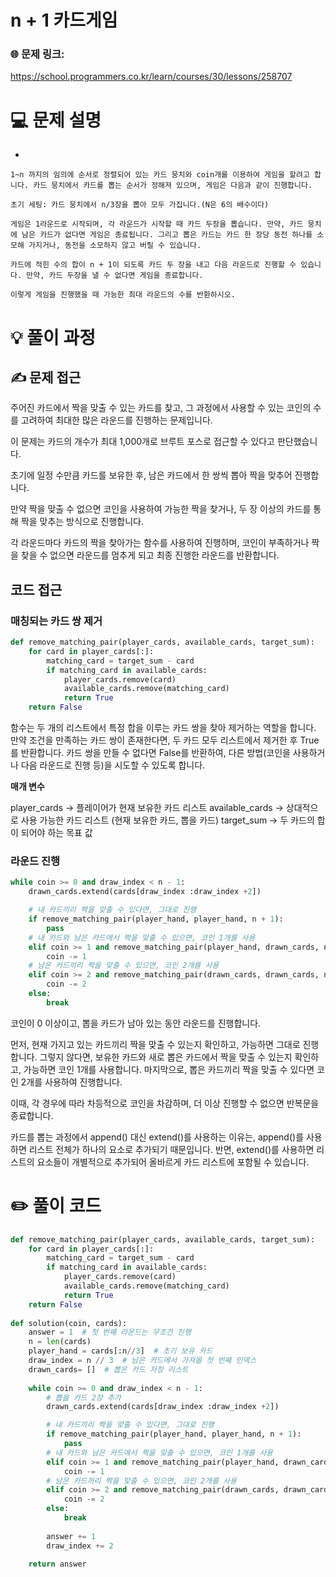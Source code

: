 # n + 1 카드게임

### 🌐 문제 링크:

https://school.programmers.co.kr/learn/courses/30/lessons/258707

# 💻 문제 설명

- 
    
    1~n 까지의 임의에 순서로 정렬되어 있는 카드 뭉치와 coin개를 이용하여 게임을 할려고 합니다. 카드 뭉치에서 카드를 뽑는 순서가 정해져 있으며, 게임은 다음과 같이 진행합니다.
    
    초기 세팅: 카드 뭉치에서 n/3장을 뽑아 모두 가집니다.(N은 6의 배수이다)
    
    게임은 1라운드로 시작되며, 각 라운드가 시작할 때 카드 두장을 뽑습니다. 만약, 카드 뭉치에 남은 카드가 없다면 게임은 종료됩니다. 그리고 뽑은 카드는 카드 한 장당 동전 하나를 소모해 가지거나, 동전을 소모하지 않고 버릴 수 있습니다.
    
    카드에 적힌 수의 합이 n + 1이 되도록 카드 두 장을 내고 다음 라운드로 진행할 수 있습니다. 만약, 카드 두장을 낼 수 없다면 게임을 종료합니다.
    
    이렇게 게임을 진행했을 때 가능한 최대 라운드의 수를 반환하시오.
    

# **💡 풀이 과정**

## ✍ 문제 접근

주어진 카드에서 짝을 맞출 수 있는 카드를 찾고, 그 과정에서 사용할 수 있는 코인의 수를 고려하여 최대한 많은 라운드를 진행하는 문제입니다. 

이 문제는 카드의 개수가 최대 1,000개로 브루트 포스로 접근할 수 있다고 판단했습니다.

초기에 일정 수만큼 카드를 보유한 후, 남은 카드에서 한 쌍씩 뽑아 짝을 맞추어 진행합니다. 

만약 짝을 맞출 수 없으면 코인을 사용하여 가능한 짝을 찾거나, 두 장 이상의 카드를 통해 짝을 맞추는 방식으로 진행합니다. 

각 라운드마다 카드의 짝을 찾아가는 함수를 사용하여 진행하며, 코인이 부족하거나 짝을 찾을 수 없으면 라운드를 멈추게 되고 최종 진행한 라운드를 반환합니다.

## 코드 접근

### 매칭되는 카드 쌍 제거

```python
def remove_matching_pair(player_cards, available_cards, target_sum):
    for card in player_cards[:]:  
        matching_card = target_sum - card
        if matching_card in available_cards:
            player_cards.remove(card)
            available_cards.remove(matching_card)
            return True
    return False
```

 함수는 두 개의 리스트에서 특정 합을 이루는 카드 쌍을 찾아 제거하는 역할을 합니다.
만약 조건을 만족하는 카드 쌍이 존재한다면, 두 카드 모두 리스트에서 제거한 후 True를 반환합니다.
카드 쌍을 만들 수 없다면 False를 반환하여, 다른 방법(코인을 사용하거나 다음 라운드로 진행 등)을 시도할 수 있도록 합니다.

**매개 변수**

player_cards → 플레이어가 현재 보유한 카드 리스트
available_cards → 상대적으로 사용 가능한 카드 리스트 (현재 보유한 카드, 뽑을 카드)
target_sum → 두 카드의 합이 되어야 하는 목표 값

### 라운드 진행

```python
while coin >= 0 and draw_index < n - 1:  
    drawn_cards.extend(cards[draw_index :draw_index +2]) 

    # 내 카드끼리 짝을 맞출 수 있다면, 그대로 진행
    if remove_matching_pair(player_hand, player_hand, n + 1):
        pass
    # 내 카드와 남은 카드에서 짝을 맞출 수 있으면, 코인 1개를 사용
    elif coin >= 1 and remove_matching_pair(player_hand, drawn_cards, n + 1):
        coin -= 1
    # 남은 카드끼리 짝을 맞출 수 있으면, 코인 2개를 사용
    elif coin >= 2 and remove_matching_pair(drawn_cards, drawn_cards, n + 1):
        coin -= 2
    else:
        break
```

코인이 0 이상이고, 뽑을 카드가 남아 있는 동안 라운드를 진행합니다.

먼저, 현재 가지고 있는 카드끼리 짝을 맞출 수 있는지 확인하고, 가능하면 그대로 진행합니다.
그렇지 않다면, 보유한 카드와 새로 뽑은 카드에서 짝을 맞출 수 있는지 확인하고, 가능하면 코인 1개를 사용합니다.
마지막으로, 뽑은 카드끼리 짝을 맞출 수 있다면 코인 2개를 사용하여 진행합니다.

이때, 각 경우에 따라 차등적으로 코인을 차감하며, 더 이상 진행할 수 없으면 반복문을 종료합니다.

카드를 뽑는 과정에서 append() 대신 extend()를 사용하는 이유는, append()를 사용하면 리스트 전체가 하나의 요소로 추가되기 때문입니다. 반면, extend()를 사용하면 리스트의 요소들이 개별적으로 추가되어 올바르게 카드 리스트에 포함될 수 있습니다.

# ✏️ **풀이 코드**

```python
def remove_matching_pair(player_cards, available_cards, target_sum):
    for card in player_cards[:]:  
        matching_card = target_sum - card
        if matching_card in available_cards:
            player_cards.remove(card)
            available_cards.remove(matching_card)
            return True
    return False
            
def solution(coin, cards):
    answer = 1  # 첫 번째 라운드는 무조건 진행
    n = len(cards)
    player_hand = cards[:n//3]  # 초기 보유 카드 
    draw_index = n // 3  # 남은 카드에서 가져올 첫 번째 인덱스
    drawn_cards= []  # 뽑은 카드 저장 리스트
    
    while coin >= 0 and draw_index < n - 1:  
        # 뽑을 카드 2장 추가
        drawn_cards.extend(cards[draw_index :draw_index +2]) 

        # 내 카드끼리 짝을 맞출 수 있다면, 그대로 진행
        if remove_matching_pair(player_hand, player_hand, n + 1):
            pass
        # 내 카드와 남은 카드에서 짝을 맞출 수 있으면, 코인 1개를 사용
        elif coin >= 1 and remove_matching_pair(player_hand, drawn_cards, n + 1):
            coin -= 1
        # 남은 카드끼리 짝을 맞출 수 있으면, 코인 2개를 사용
        elif coin >= 2 and remove_matching_pair(drawn_cards, drawn_cards, n + 1):
            coin -= 2
        else:
            break
        
        answer += 1
        draw_index += 2 
    
    return answer
```
